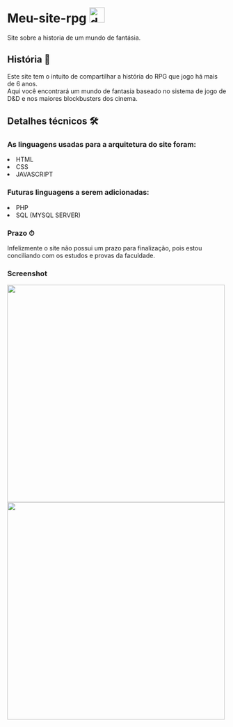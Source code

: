 # Meu-site-rpg <img src="https://cdn3.emoji.gg/emojis/d20.png" width="35px" height="35px" alt="d20">
Site sobre a historia de um mundo de fantásia.

## História 📖
Este site tem o intuito de compartilhar a história do RPG que jogo há mais de 6 anos.<br>
Aqui você encontrará um mundo de fantasia baseado no sistema de jogo de D&D e nos maiores blockbusters dos cinema.

## Detalhes técnicos 🛠
### As linguagens usadas para a arquitetura do site foram:<br>

<li>HTML</li>
<li>CSS</li>
<li>JAVASCRIPT</li>

### Futuras linguagens a serem adicionadas:<br>
<li>PHP</li>
<li>SQL (MYSQL SERVER)</li>

### Prazo  ⏱
Infelizmente o site não possui um prazo para finalização, pois estou conciliando com os estudos e provas da faculdade.

### Screenshot
<div>
<img src="https://github.com/MatheusCoelio/Meu-site-rpg/assets/103150297/63364281-5dd8-42f0-85c4-fbf9128af63f" width="500px">         <img src="https://github.com/MatheusCoelio/Meu-site-rpg/assets/103150297/1a3c7c78-b69a-4617-8f98-23be4fe41c04" width="500px">
</div>
